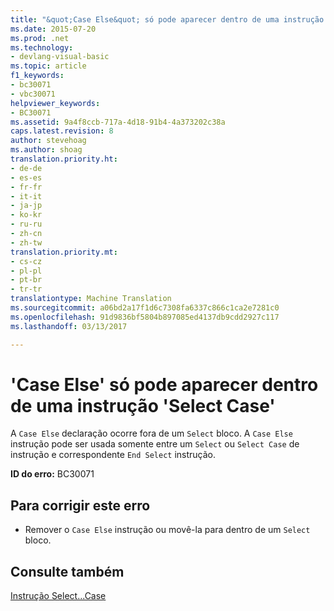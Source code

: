 ```yaml
---
title: "&quot;Case Else&quot; só pode aparecer dentro de uma instrução &quot;Select Case&quot; | Documentos do Microsoft"
ms.date: 2015-07-20
ms.prod: .net
ms.technology:
- devlang-visual-basic
ms.topic: article
f1_keywords:
- bc30071
- vbc30071
helpviewer_keywords:
- BC30071
ms.assetid: 9a4f8ccb-717a-4d18-91b4-4a373202c38a
caps.latest.revision: 8
author: stevehoag
ms.author: shoag
translation.priority.ht:
- de-de
- es-es
- fr-fr
- it-it
- ja-jp
- ko-kr
- ru-ru
- zh-cn
- zh-tw
translation.priority.mt:
- cs-cz
- pl-pl
- pt-br
- tr-tr
translationtype: Machine Translation
ms.sourcegitcommit: a06bd2a17f1d6c7308fa6337c866c1ca2e7281c0
ms.openlocfilehash: 91d9836bf5804b897085ed4137db9cdd2927c117
ms.lasthandoff: 03/13/2017

---
```

# <a name="39case-else39-can-only-appear-inside-a-39select-case39-statement"></a>'Case Else' só pode aparecer dentro de uma instrução 'Select Case'
A `Case Else` declaração ocorre fora de um `Select` bloco. A `Case Else` instrução pode ser usada somente entre um `Select` ou `Select Case` de instrução e correspondente `End Select` instrução.  
  
 **ID do erro:** BC30071  
  
## <a name="to-correct-this-error"></a>Para corrigir este erro  
  
-   Remover o `Case Else` instrução ou movê-la para dentro de um `Select` bloco.  
  
## <a name="see-also"></a>Consulte também  
 [Instrução Select...Case](../../visual-basic/language-reference/statements/select-case-statement.md)
